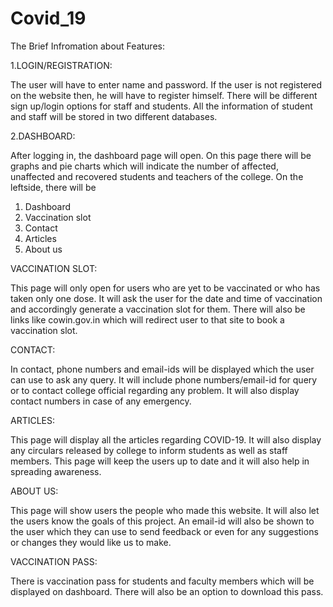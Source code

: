 # Covid_19

The Brief Infromation about Features:

1.LOGIN/REGISTRATION:

The user will have to enter name and password. If the user is not registered on
the website then, he will have to register himself. There will be different sign
up/login options for staff and students. All the information of student and staff
will be stored in two different databases. 

2.DASHBOARD:

After logging in, the dashboard page will open. On this page there will be graphs
and pie charts which will indicate the number of affected, unaffected and
recovered students and teachers of the college.
On the leftside, there will be
1. Dashboard
2. Vaccination slot
3. Contact
4. Articles
5. About us

VACCINATION SLOT:

This page will only open for users who are yet to be vaccinated or who has taken 
only one dose. It will ask the user for the date and time of vaccination and 
accordingly generate a vaccination slot for them. There will also be links like 
cowin.gov.in which will redirect user to that site to book a vaccination slot.

CONTACT:

In contact, phone numbers and email-ids will be displayed which the user can use 
to ask any query. It will include phone numbers/email-id for query or to contact 
college official regarding any problem. It will also display contact numbers in case of 
any emergency.

ARTICLES:

This page will display all the articles regarding COVID-19. It will also display any 
circulars released by college to inform students as well as staff members. This page 
will keep the users up to date and it will also help in spreading awareness.


ABOUT US:

This page will show users the people who made this website. It will also let the 
users know the goals of this project. An email-id will also be shown to the user 
which they can use to send feedback or even for any suggestions or changes they 
would like us to make.


VACCINATION PASS:


There is vaccination pass for students and faculty members which will be 
displayed on dashboard. There will also be an option to download this 
pass.
